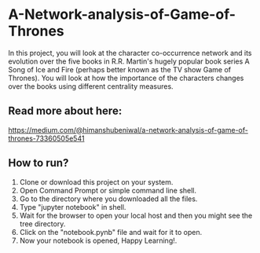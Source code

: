 # A-Network-analysis-of-Game-of-Thrones
In this project, you will look at the character co-occurrence network and its evolution over the five books in R.R. Martin's hugely popular book series A Song of Ice and Fire (perhaps better known as the TV show Game of Thrones). You will look at how the importance of the characters changes over the books using different centrality measures.

## Read more about here:
https://medium.com/@himanshubeniwal/a-network-analysis-of-game-of-thrones-73360505e541

## How to run?
1. Clone or download this project on your system. <br/>
2. Open Command Prompt or simple command line shell. <br/>
3. Go to the directory where you downloaded all the files. <br/>
4. Type "jupyter notebook" in shell. <br/>
5. Wait for the browser to open your local host and then you might see the tree directory. <br />
6. Click on the "notebook.pynb" file and wait for it to open. <br />
7. Now your notebook is opened, Happy Learning!. <br />
